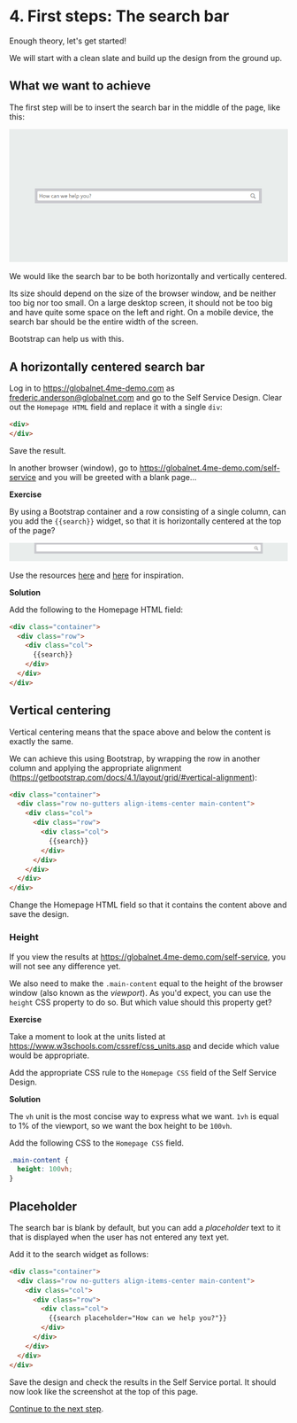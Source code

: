 # 4. First steps: The search bar

Enough theory, let's get started!

We will start with a clean slate and build up the design from the ground up.

## What we want to achieve

The first step will be to insert the search bar in the middle of the page, like this:

![Search bar](images/searchbar-centered.png)

We would like the search bar to be both horizontally and vertically centered.

Its size should depend on the size of the browser window, and be neither too big nor too small.
On a large desktop screen, it should not be too big and have quite some space on the left and right.
On a mobile device, the search bar should be the entire width of the screen.

Bootstrap can help us with this.

## A horizontally centered search bar

Log in to https://globalnet.4me-demo.com as frederic.anderson@globalnet.com
and go to the Self Service Design. Clear out the `Homepage HTML` field and replace it with a single `div`:

``` html
<div>
</div>
```

Save the result. 

In another browser (window), 
go to https://globalnet.4me-demo.com/self-service and you will be greeted with a blank page...

**Exercise**

By using a Bootstrap container and a row consisting of a single column, 
can you add the `{{search}}` widget, so that it is horizontally centered at the top of the page?

![Search bar horizontally centered](images/searchbar-horizontally-centered.png)

Use the resources [here](https://getbootstrap.com/docs/4.1/layout/overview/) 
and [here](https://getbootstrap.com/docs/4.1/layout/grid/) for inspiration.


**Solution**

Add the following to the Homepage HTML field:

``` html
<div class="container">
  <div class="row">
    <div class="col">
      {{search}}
    </div>
  </div>
</div>
```

## Vertical centering

Vertical centering means that the space above and below the content is exactly the same.

We can achieve this using Bootstrap, by wrapping the row in another column and applying the appropriate alignment
(https://getbootstrap.com/docs/4.1/layout/grid/#vertical-alignment):

``` html
<div class="container">
  <div class="row no-gutters align-items-center main-content">
    <div class="col">
      <div class="row">
        <div class="col">
          {{search}}
        </div>
      </div>
    </div>
  </div>
</div>
```

Change the Homepage HTML field so that it contains the content above and save the design. 

### Height

If you view the results at https://globalnet.4me-demo.com/self-service, you will not see any difference yet.

We also need to make the `.main-content` equal to the height of the browser window (also known as the *viewport*).
As you'd expect, you can use the `height` CSS property to do so. But which value should this property get?

**Exercise**

Take a moment to look at the units listed at https://www.w3schools.com/cssref/css_units.asp 
and decide which value would be appropriate.
 
Add the appropriate CSS rule to the `Homepage CSS` field of the Self Service Design. 

**Solution**

The `vh` unit is the most concise way to express what we want. `1vh` is equal to 1% of the viewport,
so we want the box height to be `100vh`. 

Add the following CSS to the `Homepage CSS` field.

``` css
.main-content {
  height: 100vh;
}
```

## Placeholder

The search bar is blank by default, but you can add a *placeholder* text to it that is displayed 
when the user has not entered any text yet. 

Add it to the search widget as follows:

``` html
<div class="container">
  <div class="row no-gutters align-items-center main-content">
    <div class="col">
      <div class="row">
        <div class="col">
          {{search placeholder="How can we help you?"}}
        </div>
      </div>
    </div>
  </div>
</div>
```

Save the design and check the results in the Self Service portal.
It should now look like the screenshot at the top of this page.

[Continue to the next step](5-fluid-logo.md).
